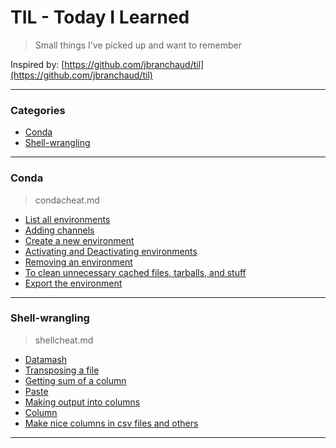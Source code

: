 # TIL - Today I Learned
> Small things I've picked up and want to remember

Inspired by: [https://github.com/jbranchaud/til](https://github.com/jbranchaud/til)

---
### Categories

* [Conda](#conda)
* [Shell-wrangling](#shell-wrangling)

---
### Conda
> condacheat.md

 * [List all environments](conda/condacheat.md#List-all-environments)
 * [Adding channels](conda/condacheat.md#Adding-channels)
 * [Create a new environment](conda/condacheat.md#Create-a-new-environment)
 * [Activating and Deactivating environments](conda/condacheat.md#Activating-and-Deactivating-environments)
 * [Removing an environment](conda/condacheat.md#Removing-an-environment)
 * [To clean unnecessary cached files, tarballs, and stuff](conda/condacheat.md#To-clean-unnecessary-cached-files,-tarballs,-and-stuff)
 * [Export the environment](conda/condacheat.md#Export-the-environment)

---
### Shell-wrangling
> shellcheat.md

* [Datamash](shell-wrangling/shellcheat.md#Datamash)
 * [Transposing a file](shell-wrangling/shellcheat.md#Transposing-a-file)
 * [Getting sum of a column](shell-wrangling/shellcheat.md#Getting-sum-of-a-column)
* [Paste](shell-wrangling/shellcheat.md#Paste)
 * [Making output into columns](shell-wrangling/shellcheat.md#Making-output-into-columns)
* [Column](shell-wrangling/shellcheat.md#Column)
 * [Make nice columns in csv files and others](shell-wrangling/shellcheat.md#Make-nice-columns-in-csv-files-and-others)

---
